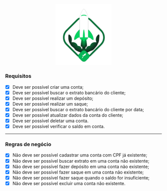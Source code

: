 <p align="center">
   <img src="../../.github/logo.svg" alt="Ignite" width="180"/>
</p>

### Requisitos
- [x] Deve ser possível criar uma conta;
- [x] Deve ser possível buscar o extrato bancário do cliente;
- [x] Deve ser possível realizar um depósito;
- [x] Deve ser possível realizar um saque;
- [x] Deve ser possível buscar o extrato bancário do cliente por data;
- [x] Deve ser possível atualizar dados da conta do cliente;
- [x] Deve ser possível deletar uma conta.
- [x] Deve ser possível verificar o saldo em conta.

---

### Regras de negócio
- [x] Não deve ser possível cadastrar uma conta com CPF já existente;
- [x] Não deve ser possível buscar extrato em uma conta não existente;
- [x] Não deve ser possível fazer depósito em uma conta não existente;
- [x] Não deve ser possível fazer saque em uma conta não existente;
- [x] Não deve ser possível fazer saque quando o saldo for insuficiente;
- [x] Não deve ser possível excluir uma conta não existente.
